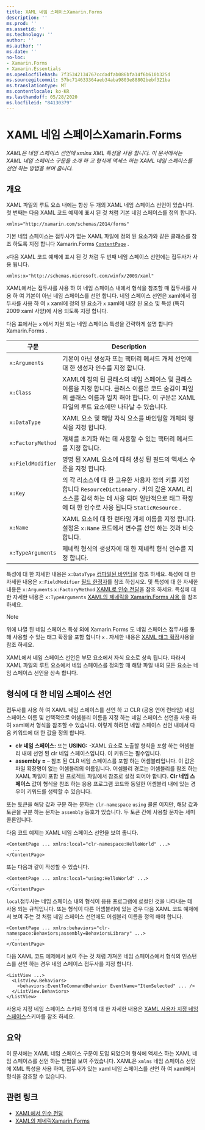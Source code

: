 ```yaml
---
title: XAML 네임 스페이스Xamarin.Forms
description: ''
ms.prod: ''
ms.assetid: ''
ms.technology: ''
author: ''
ms.author: ''
ms.date: ''
no-loc:
- Xamarin.Forms
- Xamarin.Essentials
ms.openlocfilehash: 7f35342134767ccdadfab086bfa14f6b610b325d
ms.sourcegitcommit: 57bc714633364aeb34aba9803e88802bebf321ba
ms.translationtype: MT
ms.contentlocale: ko-KR
ms.lasthandoff: 05/28/2020
ms.locfileid: "84130379"
---
```

# <a name="xaml-namespaces-in-xamarinforms"></a>XAML 네임 스페이스Xamarin.Forms

_XAML은 네임 스페이스 선언에 xmlns XML 특성을 사용 합니다. 이 문서에서는 XAML 네임 스페이스 구문을 소개 하 고 형식에 액세스 하는 XAML 네임 스페이스를 선언 하는 방법을 보여 줍니다._

## <a name="overview"></a>개요

XAML 파일의 루트 요소 내에는 항상 두 개의 XAML 네임 스페이스 선언이 있습니다. 첫 번째는 다음 XAML 코드 예제에 표시 된 것 처럼 기본 네임 스페이스를 정의 합니다.

```xaml
xmlns="http://xamarin.com/schemas/2014/forms"
```

기본 네임 스페이스는 접두사가 없는 XAML 파일에 정의 된 요소가와 같은 클래스를 참조 하도록 지정 합니다 Xamarin.Forms [`ContentPage`](xref:Xamarin.Forms.ContentPage) .

`x`다음 XAML 코드 예제에 표시 된 것 처럼 두 번째 네임 스페이스 선언에는 접두사가 사용 됩니다.

```xaml
xmlns:x="http://schemas.microsoft.com/winfx/2009/xaml"
```

XAML에서는 접두사를 사용 하 여 네임 스페이스 내에서 형식을 참조할 때 접두사를 사용 하 여 기본이 아닌 네임 스페이스를 선언 합니다. 네임 스페이스 선언은 xaml에서 접두사를 사용 하 여 `x` xaml에 정의 된 요소가 `x` xaml에 내장 된 요소 및 특성 (특히 2009 xaml 사양)에 사용 되도록 지정 합니다.

다음 표에서는 `x` 에서 지원 되는 네임 스페이스 특성을 간략하게 설명 합니다 Xamarin.Forms .

|구문|Description|
|--- |--- |
|`x:Arguments`|기본이 아닌 생성자 또는 팩터리 메서드 개체 선언에 대 한 생성자 인수를 지정 합니다.|
|`x:Class`|XAML에 정의 된 클래스의 네임 스페이스 및 클래스 이름을 지정 합니다. 클래스 이름은 코드 숨김이 파일의 클래스 이름과 일치 해야 합니다. 이 구문은 XAML 파일의 루트 요소에만 나타날 수 있습니다.|
|`x:DataType`|XAML 요소 및 해당 자식 요소를 바인딩할 개체의 형식을 지정 합니다.|
|`x:FactoryMethod`|개체를 초기화 하는 데 사용할 수 있는 팩터리 메서드를 지정 합니다.|
|`x:FieldModifier`|명명 된 XAML 요소에 대해 생성 된 필드의 액세스 수준을 지정 합니다.|
|`x:Key`|의 각 리소스에 대 한 고유한 사용자 정의 키를 지정 합니다 `ResourceDictionary` . 키의 값은 XAML 리소스를 검색 하는 데 사용 되며 일반적으로 태그 확장에 대 한 인수로 사용 됩니다 `StaticResource` .|
|`x:Name`|XAML 요소에 대 한 런타임 개체 이름을 지정 합니다. 설정은 `x:Name` 코드에서 변수를 선언 하는 것과 비슷합니다.|
|`x:TypeArguments`|제네릭 형식의 생성자에 대 한 제네릭 형식 인수를 지정 합니다.|

특성에 대 한 자세한 내용은 `x:DataType` [컴파일된 바인딩](~/xamarin-forms/app-fundamentals/data-binding/compiled-bindings.md)을 참조 하세요. 특성에 대 한 자세한 내용은 `x:FieldModifier` [필드 한정자](~/xamarin-forms/xaml/field-modifiers.md)를 참조 하십시오. 및 특성에 대 한 자세한 내용은 `x:Arguments` `x:FactoryMethod` [XAML로 인수 전달](~/xamarin-forms/xaml/passing-arguments.md)을 참조 하세요. 특성에 대 한 자세한 내용은 `x:TypeArguments` [XAML의 제네릭을 Xamarin.Forms 사용 ](generics.md)을 참조 하세요.

> [!NOTE]
> 위에 나열 된 네임 스페이스 특성 외에 Xamarin.Forms 도 네임 스페이스 접두사를 통해 사용할 수 있는 태그 확장을 포함 합니다 `x` . 자세한 내용은 [XAML 태그 확장](~/xamarin-forms/xaml/markup-extensions/consuming.md)사용을 참조 하세요.

XAML에서 네임 스페이스 선언은 부모 요소에서 자식 요소로 상속 됩니다. 따라서 XAML 파일의 루트 요소에서 네임 스페이스를 정의할 때 해당 파일 내의 모든 요소는 네임 스페이스 선언을 상속 합니다.

## <a name="declaring-namespaces-for-types"></a>형식에 대 한 네임 스페이스 선언

접두사를 사용 하 여 XAML 네임 스페이스를 선언 하 고 CLR (공용 언어 런타임) 네임 스페이스 이름 및 선택적으로 어셈블리 이름을 지정 하는 네임 스페이스 선언을 사용 하 여 xaml에서 형식을 참조할 수 있습니다. 이렇게 하려면 네임 스페이스 선언 내에서 다음 키워드에 대 한 값을 정의 합니다.

- **clr 네임 스페이스:** 또는 **USING:** -XAML 요소로 노출할 형식을 포함 하는 어셈블리 내에 선언 된 clr 네임 스페이스입니다. 이 키워드는 필수입니다.
- **assembly =** – 참조 된 CLR 네임 스페이스를 포함 하는 어셈블리입니다. 이 값은 파일 확장명이 없는 어셈블리의 이름입니다. 어셈블리 경로는 어셈블리를 참조 하는 XAML 파일이 포함 된 프로젝트 파일에서 참조로 설정 되어야 합니다. **Clr 네임 스페이스** 값이 형식을 참조 하는 응용 프로그램 코드와 동일한 어셈블리 내에 있는 경우이 키워드를 생략할 수 있습니다.

또는 토큰을 해당 값과 구분 하는 문자는 `clr-namespace` `using` 콜론 이지만, 해당 값과 토큰을 구분 하는 문자는 `assembly` 등호가 있습니다. 두 토큰 간에 사용할 문자는 세미콜론입니다.

다음 코드 예제는 XAML 네임 스페이스 선언을 보여 줍니다.

```xaml
<ContentPage ... xmlns:local="clr-namespace:HelloWorld" ...>
  ...
</ContentPage>
```

또는 다음과 같이 작성할 수 있습니다.

```xaml
<ContentPage ... xmlns:local="using:HelloWorld" ...>
  ...
</ContentPage>
```

`local`접두사는 네임 스페이스 내의 형식이 응용 프로그램에 로컬인 것을 나타내는 데 사용 되는 규칙입니다. 또는 형식이 다른 어셈블리에 있는 경우 다음 XAML 코드 예제에서 보여 주는 것 처럼 네임 스페이스 선언에도 어셈블리 이름을 정의 해야 합니다.

```xaml
<ContentPage ... xmlns:behaviors="clr-namespace:Behaviors;assembly=BehaviorsLibrary" ...>
  ...
</ContentPage>
```

다음 XAML 코드 예제에서 보여 주는 것 처럼 가져온 네임 스페이스에서 형식의 인스턴스를 선언 하는 경우 네임 스페이스 접두사를 지정 합니다.

```xaml
<ListView ...>
  <ListView.Behaviors>
    <behaviors:EventToCommandBehavior EventName="ItemSelected" ... />
  </ListView.Behaviors>
</ListView>
```

사용자 지정 네임 스페이스 스키마 정의에 대 한 자세한 내용은 [XAML 사용자 지정 네임 스페이스](custom-namespace-schemas.md)스키마를 참조 하세요.

## <a name="summary"></a>요약

이 문서에는 XAML 네임 스페이스 구문이 도입 되었으며 형식에 액세스 하는 XAML 네임 스페이스를 선언 하는 방법을 보여 주었습니다. XAML은 `xmlns` 네임 스페이스 선언에 XML 특성을 사용 하며, 접두사가 있는 xaml 네임 스페이스를 선언 하 여 xaml에서 형식을 참조할 수 있습니다.

## <a name="related-links"></a>관련 링크

- [XAML에서 인수 전달](~/xamarin-forms/xaml/passing-arguments.md)
- [XAML의 제네릭Xamarin.Forms](generics.md)
